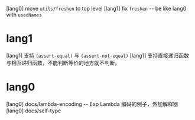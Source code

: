 [lang0] move `utils/freshen` to top level
[lang1] fix `freshen` -- be like lang0 with `usedNames`

# lang1

[lang1] 支持 `(assert-equal)` 与 `(assert-not-equal)`
[lang1] 支持直接递归函数与相互递归函数，不能判断等价的地方就不判断。

# lang0

[lang0] docs/lambda-encoding -- Exp Lambda 编码的例子，外加解释器
[lang0] docs/self-type
